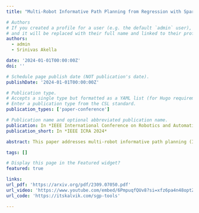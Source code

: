 ```yaml
---
title: "Multi-Robot Informative Path Planning from Regression with Sparse Gaussian Processes"

# Authors
# If you created a profile for a user (e.g. the default `admin` user), write the username (folder name) here
# and it will be replaced with their full name and linked to their profile.
authors:
  - admin
  - Srinivas Akella

date: '2024-01-01T00:00:00Z'
doi: ''

# Schedule page publish date (NOT publication's date).
publishDate: '2024-01-01T00:00:00Z'

# Publication type.
# Accepts a single type but formatted as a YAML list (for Hugo requirements).
# Enter a publication type from the CSL standard.
publication_types: ['paper-conference']

# Publication name and optional abbreviated publication name.
publication: In *IEEE International Conference on Robotics and Automation (IEEE ICRA 2024)*
publication_short: In *IEEE ICRA 2024*

abstract: This paper addresses multi-robot informative path planning (IPP) for environmental monitoring.  The problem involves determining informative regions in the environment that should be visited by robots to gather the most information about the environment. We propose an efficient sparse Gaussian process-based approach that uses gradient descent to optimize paths in continuous environments. Our approach efficiently scales to both spatially and spatio-temporally correlated environments. Moreover, our approach can simultaneously optimize the informative paths while accounting for routing constraints, such as a distance budget and limits on the robot's velocity and acceleration. Our approach can be used for IPP with both discrete and continuous sensing robots, with point and non-point field-of-view sensing shapes, and for both single and multi-robot IPP. We demonstrate that the proposed approach is fast and accurate on real-world data. {{< rawhtml >}}<p align="center"><div class="video-con"><iframe width="560" height="315" src="https://www.youtube.com/embed/G-RKFa1vNHM?si=PLmrmkCwXRj7mc4A" title="YouTube video player" frameborder="0" allow="accelerometer; autoplay; clipboard-write; encrypted-media; gyroscope; picture-in-picture; web-share" referrerpolicy="strict-origin-when-cross-origin" allowfullscreen></iframe></div></p>{{< /rawhtml >}}

tags: []

# Display this page in the Featured widget?
featured: true

links:
url_pdf: 'https://arxiv.org/pdf/2309.07050.pdf'
url_video: 'https://www.youtube.com/embed/6PmpuqfQUv8?si=xfz6pa4n48optZ1P'
url_code: 'https://itskalvik.com/sgp-tools'

---
```

